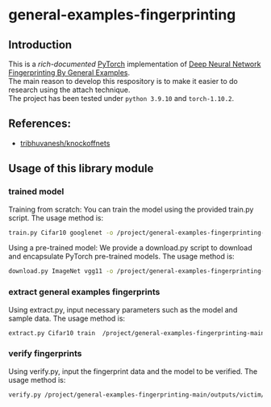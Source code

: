 # general-examples-fingerprinting


## Introduction

This is a _rich-documented_ [PyTorch](https://pytorch.org/) implementation of [Deep Neural Network Fingerprinting By General Examples]().  
The main reason to develop this respository is to make it easier to do research using the attach technique.  
The project has been tested under `python 3.9.10` and `torch-1.10.2`.

## References:

- [tribhuvanesh/knockoffnets](https://github.com/tribhuvanesh/knockoffnets)

## Usage of this library module

### trained model
Training from scratch: You can train the model using the provided train.py script. The usage method is:
```bash
train.py Cifar10 googlenet -o /project/general-examples-fingerprinting-main/outputs/victim/cifar10-googlenet -e 256 --lr 0.1 --lr-step 100 --lr-gamma 0.1
```
Using a pre-trained model: We provide a download.py script to download and encapsulate PyTorch pre-trained models. The usage method is:
```bash
download.py ImageNet vgg11 -o /project/general-examples-fingerprinting-main/outputs/victim/imagenet-vgg11 --pretrained true
```
### extract general examples fingerprints
Using extract.py, input necessary parameters such as the model and sample data. The usage method is:
```bash
extract.py Cifar10 train  /project/general-examples-fingerprinting-main/outputs/victim/cifar10-googlenet /project/general-examples-fingerprinting-main/outputs/fingerprint/cifar10-googlenet/general/0.999  100  --precision 0.999 --lr 0.01  --steps 100
```
### verify fingerprints
Using verify.py, input the fingerprint data and the model to be verified. The usage method is:
```bash
verify.py /project/general-examples-fingerprinting-main/outputs/victim/cifar10-googlenet /project/general-examples-fingerprinting-main/outputs/fingerprint/cifar10-googlenet/general/0.999
```



